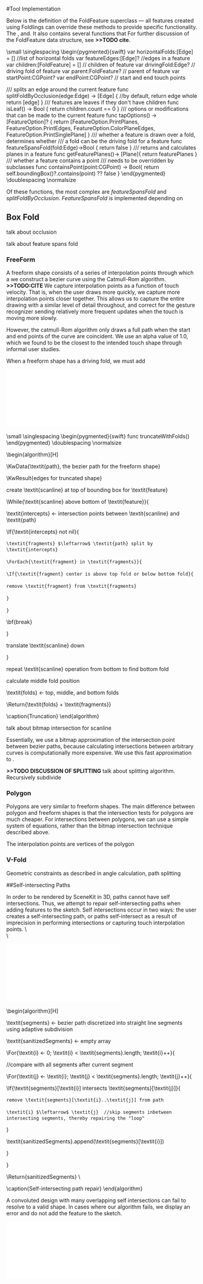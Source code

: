 #Tool Implementation

Below is the definition of the FoldFeature superclass — all features created using Foldlings can override these methods to provide specific functionality.  The , and.  It also contains several functions that   For further discussion of the FoldFeature data structure, see **>>TODO cite**.  

\small
\singlespacing 
\begin{pygmented}{swift}
var horizontalFolds:[Edge] = [] //list of horizontal folds
var featureEdges:[Edge]?        //edges in a feature
var children:[FoldFeature] = [] // children of feature
var drivingFold:Edge? // driving fold of feature
var parent:FoldFeature? // parent of feature
var startPoint:CGPoint?
var endPoint:CGPoint? // start and end touch points

/// splits an edge around the current feature
func splitFoldByOcclusion(edge:Edge) -> [Edge]
{
//by default, return edge whole
return [edge]
}
/// features are leaves if they don't have children
func isLeaf() -> Bool
{
return children.count == 0
}
/// options or modifications that can be made to the current feature
func tapOptions() -> [FeatureOption]?
{
  return [FeatureOption.PrintPlanes, FeatureOption.PrintEdges,
  FeatureOption.ColorPlaneEdges, FeatureOption.PrintSinglePlane]
}
/// whether a feature is drawn over a fold, determines whether 
/// a fold can be the driving fold for a feature
  func featureSpansFold(fold:Edge)->Bool
{
  return false
}
/// returns and calculates planes in a feature
func getFeaturePlanes()-> [Plane]{
  return featurePlanes
}
/// whether a feature contains a point
/// needs to be overridden by subclasses
func containsPoint(point:CGPoint) -> Bool{
  return self.boundingBox()?.contains(point) ?? false
}
\end{pygmented}
\doublespacing
\normalsize

Of these functions, the most complex are _featureSpansFold_ and _splitFoldByOcclusion_.  _FeatureSpansFold_ is implemented depending on  

## Box Fold

talk about occlusion

talk about feature spans fold

### FreeForm

A freeform shape consists of a series of interpolation points through which a we construct a bezier curve using the Catmull-Rom algorithm.  **>>TODO:CITE** We capture interpolation points as a function of touch velocity.  That is, when the user draws more quickly, we capture more interpolation points closer together.  This allows us to capture the entire drawing with a similar level of detail throughout, and correct for the gesture recognizer sending relatively more frequent updates when the touch is moving more slowly.

However, the catmull-Rom algorithm only draws a full path when the start and end points of the curve are coincident.  We use an alpha value of 1.0, which we found to be the closest to the intended touch shape through informal user studies. 



When a freeform shape has a driving fold, we must add 

![](figures/41_Tech_Tool_Implementation/truncationBeforeAfter.pdf)

\small
\singlespacing 
\begin{pygmented}{swift}
func truncateWithFolds()
\end{pygmented}
\doublespacing
\normalsize

\begin{algorithm}[H]

\KwData{\textit{path}, the bezier path for the freeform shape}

\KwResult{edges for truncated shape}

create \textit{scanline} at top of bounding box for \textit{feature}

\While{\textit{scanline} above bottom of \textit{feature}}{

\textit{intercepts} $\leftarrow$ intersection points between \textit{scanline} and \textit{path}

\If{\textit{intercepts} not nil}{

	\textit{fragments} $\leftarrow$ \textit{path} split by \textit{intercepts}
	
	\ForEach{\textit{fragment} in \textit{fragments}}{
	
	\If{\textit{fragment} center is above top fold or below bottom fold}{
	
	remove \textit{fragment} from \textit{fragments}
	
	}
	
	}
	
\bf{break}

}

translate \textit{scanline} down

}
 
repeat \textit{scanline} operation from bottom to find bottom fold
 	
calculate middle fold position
	
\textit{folds} $\leftarrow$ top, middle, and bottom folds
	
\Return{\textit{folds} + \textit{fragments}}  

\caption{Truncation}
\end{algorithm}

talk about bitmap intersection for scanline



Essentially, we use a bitmap approximation of the intersection point between bezier paths, because calculating intersections between arbitrary curves is computationally more expensive. We use this fast approximation to .  

**>>TODO DISCUSSION OF SPLITTING**
talk about splitting algorithm.  Recursively subdivide


### Polygon

Polygons are very similar to freeform shapes.  The main difference between polygon and freeform shapes is that the intersection tests for polygons are much cheaper.  For intersections between polygons, we can use a simple system of equations, rather than the bitmap intersection technique described above.

The interpolation points are vertices of the polygon


### V-Fold

Geometric constraints as described in
angle calculation, path splitting 

##Self-intersecting Paths

In order to be rendered by SceneKit in 3D, paths cannot have self intersections.  Thus, we attempt to repair self-intersecting paths when adding features to the sketch.  Self intersections occur in two ways: the user creates a self-intersecting path, or paths self-intersect as a result of imprecision in performing intersections or capturing touch interpolation points. 
\  
\  

![](figures/41_Tech_Tool_Implementation/loopBeforeAfter.pdf)


\begin{algorithm}[H]

 \textit{segments} $\leftarrow$ bezier path discretized into straight line segments using adaptive subdivision 
 
 \textit{sanitizedSegments} $\leftarrow$ empty array
  
 \For{\textit{i} $\leftarrow$ 0; \textit{i} < \textit{segments}.length; \textit{i}++}{

//compare with all segments after current segment

\For{\textit{j}  $\leftarrow$ \textit{i}; \textit{j} < \textit{segments}.length; \textit{j}++}{

\If{\textit{segments}[\textit{i}] intersects \textit{segments}[\textit{j}]}{

	remove \textit{segments}[\textit{i}..\textit{j}] from path

	\textit{i} $\leftarrow$ \textit{j}  //skip segments inbetween intersecting segments, thereby repairing the "loop"

}

\textit{sanitizedSegments}.append(\textit{segments}[\textit{i}])

}

}
 
 \Return{sanitizedSegments} \
 
\caption{Self-intersecting path repair}
\end{algorithm}


A convoluted design with many overlapping self intersections can fail to resolve to a valid shape.  In cases where our algorithm fails, we display an error and do not add the feature to the sketch.

![](figures/41_Tech_Tool_Implementation/succeedFailSelfIntersections.pdf)

